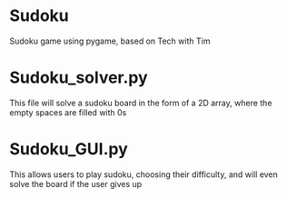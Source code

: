 # Sudoku
Sudoku game using pygame, based on Tech with Tim

# Sudoku_solver.py
This file will solve a sudoku board in the form of a 2D array, where the empty spaces are filled with 0s

# Sudoku_GUI.py
This allows users to play sudoku, choosing their difficulty, and will even solve the board if the user gives up
